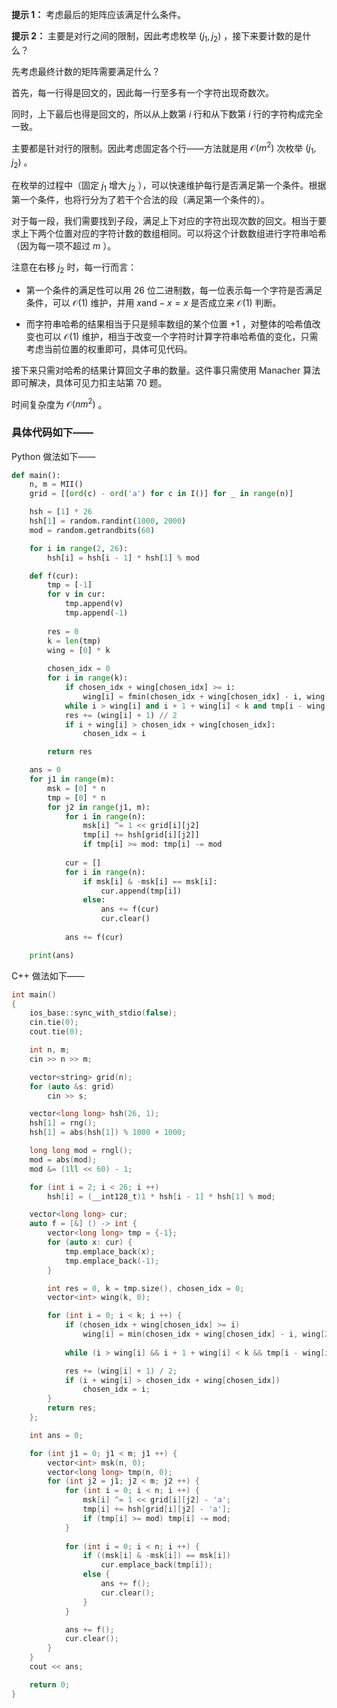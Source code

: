 **提示 1：** 考虑最后的矩阵应该满足什么条件。

**提示 2：** 主要是对行之间的限制，因此考虑枚举 $(j_1,j_2)$ ，接下来要计数的是什么？

先考虑最终计数的矩阵需要满足什么？

首先，每一行得是回文的，因此每一行至多有一个字符出现奇数次。

同时，上下最后也得是回文的，所以从上数第 $i$ 行和从下数第 $i$ 行的字符构成完全一致。

主要都是针对行的限制。因此考虑固定各个行——方法就是用 $\mathcal{O}(m^2)$ 次枚举 $(j_1,j_2)$ 。

在枚举的过程中（固定 $j_1$ 增大 $j_2$ ），可以快速维护每行是否满足第一个条件。根据第一个条件，也将行分为了若干个合法的段（满足第一个条件的）。

对于每一段，我们需要找到子段，满足上下对应的字符出现次数的回文。相当于要求上下两个位置对应的字符计数的数组相同。可以将这个计数数组进行字符串哈希（因为每一项不超过 $m$ ）。

注意在右移 $j_2$ 时，每一行而言：

- 第一个条件的满足性可以用 $26$ 位二进制数，每一位表示每一个字符是否满足条件，可以 $\mathcal{O}(1)$ 维护，并用 $x\mathrm{and}-x=x$ 是否成立来 $\mathcal{O}(1)$ 判断。

- 而字符串哈希的结果相当于只是频率数组的某个位置 $+1$ ，对整体的哈希值改变也可以 $\mathcal{O}(1)$ 维护，相当于改变一个字符时计算字符串哈希值的变化，只需考虑当前位置的权重即可，具体可见代码。

接下来只需对哈希的结果计算回文子串的数量。这件事只需使用 Manacher 算法即可解决，具体可见力扣主站第 70 题。

时间复杂度为 $\mathcal{O}(nm^2)$ 。

### 具体代码如下——

Python 做法如下——

```Python []
def main():
    n, m = MII()
    grid = [[ord(c) - ord('a') for c in I()] for _ in range(n)]

    hsh = [1] * 26
    hsh[1] = random.randint(1000, 2000)
    mod = random.getrandbits(60)

    for i in range(2, 26):
        hsh[i] = hsh[i - 1] * hsh[1] % mod

    def f(cur):
        tmp = [-1]
        for v in cur:
            tmp.append(v)
            tmp.append(-1)
        
        res = 0
        k = len(tmp)
        wing = [0] * k
        
        chosen_idx = 0
        for i in range(k):
            if chosen_idx + wing[chosen_idx] >= i:
                wing[i] = fmin(chosen_idx + wing[chosen_idx] - i, wing[2 * chosen_idx - i])
            while i > wing[i] and i + 1 + wing[i] < k and tmp[i - wing[i] - 1] == tmp[i + wing[i] + 1]: wing[i] += 1
            res += (wing[i] + 1) // 2
            if i + wing[i] > chosen_idx + wing[chosen_idx]:
                chosen_idx = i

        return res

    ans = 0
    for j1 in range(m):
        msk = [0] * n
        tmp = [0] * n
        for j2 in range(j1, m):
            for i in range(n):
                msk[i] ^= 1 << grid[i][j2]
                tmp[i] += hsh[grid[i][j2]]
                if tmp[i] >= mod: tmp[i] -= mod
            
            cur = []
            for i in range(n):
                if msk[i] & -msk[i] == msk[i]:
                    cur.append(tmp[i])
                else:
                    ans += f(cur)
                    cur.clear()
            
            ans += f(cur)

    print(ans)
```

C++ 做法如下——

```cpp []
int main()
{
    ios_base::sync_with_stdio(false);
    cin.tie(0);
    cout.tie(0);

    int n, m;
    cin >> n >> m;

    vector<string> grid(n);
    for (auto &s: grid) 
        cin >> s;

    vector<long long> hsh(26, 1);
    hsh[1] = rng();
    hsh[1] = abs(hsh[1]) % 1000 + 1000;

    long long mod = rngl();
    mod = abs(mod);
    mod &= (1ll << 60) - 1;

    for (int i = 2; i < 26; i ++)
        hsh[i] = (__int128_t)1 * hsh[i - 1] * hsh[1] % mod;

    vector<long long> cur;
    auto f = [&] () -> int {
        vector<long long> tmp = {-1};
        for (auto x: cur) {
            tmp.emplace_back(x);
            tmp.emplace_back(-1);
        }

        int res = 0, k = tmp.size(), chosen_idx = 0;
        vector<int> wing(k, 0);

        for (int i = 0; i < k; i ++) {
            if (chosen_idx + wing[chosen_idx] >= i)
                wing[i] = min(chosen_idx + wing[chosen_idx] - i, wing[2 * chosen_idx - i]);
            
            while (i > wing[i] && i + 1 + wing[i] < k && tmp[i - wing[i] - 1] == tmp[i + wing[i] + 1]) wing[i] ++;

            res += (wing[i] + 1) / 2;
            if (i + wing[i] > chosen_idx + wing[chosen_idx])
                chosen_idx = i;
        }
        return res;
    };

    int ans = 0;

    for (int j1 = 0; j1 < m; j1 ++) {
        vector<int> msk(n, 0);
        vector<long long> tmp(n, 0);
        for (int j2 = j1; j2 < m; j2 ++) {
            for (int i = 0; i < n; i ++) {
                msk[i] ^= 1 << grid[i][j2] - 'a';
                tmp[i] += hsh[grid[i][j2] - 'a'];
                if (tmp[i] >= mod) tmp[i] -= mod;
            }
            
            for (int i = 0; i < n; i ++) {
                if ((msk[i] & -msk[i]) == msk[i])
                    cur.emplace_back(tmp[i]);
                else {
                    ans += f();
                    cur.clear();
                }
            }

            ans += f();
            cur.clear();
        }
    }
    cout << ans;

    return 0;
}
```
